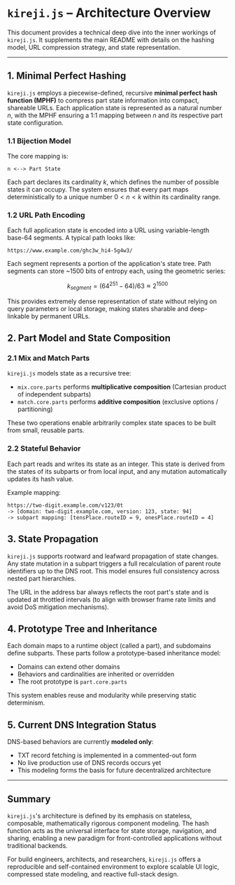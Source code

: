 # `kireji.js` – Architecture Overview

This document provides a technical deep dive into the inner workings of `kireji.js`. It supplements the main README with details on the hashing model, URL compression strategy, and state representation.

---

## 1. Minimal Perfect Hashing

`kireji.js` employs a piecewise-defined, recursive **minimal perfect hash function (MPHF)** to compress part state information into compact, shareable URLs. Each application state is represented as a natural number $`n`$, with the MPHF ensuring a 1:1 mapping between $`n`$ and its respective part state configuration.

### 1.1 Bijection Model

The core mapping is:

```
n <--> Part State
```

Each part declares its cardinality $`k`$, which defines the number of possible states it can occupy. The system ensures that every part maps deterministically to a unique number $`0 < n < k`$ within its cardinality range.

### 1.2 URL Path Encoding

Each full application state is encoded into a URL using variable-length base-64 segments. A typical path looks like:

```
https://www.example.com/ghc3w_hi4-5g4w3/
```

Each segment represents a portion of the application's state tree. Path segments can store \~1500 bits of entropy each, using the geometric series:

$$
k_{segment} = (64^{251} - 64)/63 ≈ 2^{1500}
$$

This provides extremely dense representation of state without relying on query parameters or local storage, making states sharable and deep-linkable by permanent URLs.

## 2. Part Model and State Composition

### 2.1 Mix and Match Parts

`kireji.js` models state as a recursive tree:

* `mix.core.parts` performs **multiplicative composition** (Cartesian product of independent subparts)
* `match.core.parts` performs **additive composition** (exclusive options / partitioning)

These two operations enable arbitrarily complex state spaces to be built from small, reusable parts.

### 2.2 Stateful Behavior

Each part reads and writes its state as an integer. This state is derived from the states of its subparts or from local input, and any mutation automatically updates its hash value.

Example mapping:

```
https://two-digit.example.com/v123/0t
-> [domain: two-digit.example.com, version: 123, state: 94]
-> subpart mapping: [tensPlace.routeID = 9, onesPlace.routeID = 4]
```

## 3. State Propagation

`kireji.js` supports rootward and leafward propagation of state changes. Any state mutation in a subpart triggers a full recalculation of parent route identifiers up to the DNS root. This model ensures full consistency across nested part hierarchies.

The URL in the address bar always reflects the root part's state and is updated at throttled intervals (to align with browser frame rate limits and avoid DoS mitigation mechanisms).

## 4. Prototype Tree and Inheritance

Each domain maps to a runtime object (called a part), and subdomains define subparts. These parts follow a prototype-based inheritance model:

* Domains can extend other domains
* Behaviors and cardinalities are inherited or overridden
* The root prototype is `part.core.parts`

This system enables reuse and modularity while preserving static determinism.

## 5. Current DNS Integration Status

DNS-based behaviors are currently **modeled only**:

* TXT record fetching is implemented in a commented-out form
* No live production use of DNS records occurs yet
* This modeling forms the basis for future decentralized architecture

---

## Summary

`kireji.js`'s architecture is defined by its emphasis on stateless, composable, mathematically rigorous component modeling. The hash function acts as the universal interface for state storage, navigation, and sharing, enabling a new paradigm for front-controlled applications without traditional backends.

For build engineers, architects, and researchers, `kireji.js` offers a reproducible and self-contained environment to explore scalable UI logic, compressed state modeling, and reactive full-stack design.
